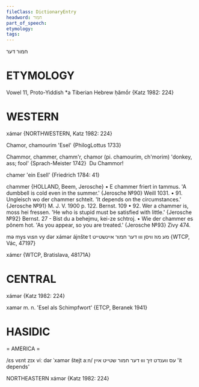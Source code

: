 ```yaml
---
fileClass: DictionaryEntry
headword: חמור
part_of_speech: 
etymology: 
tags: 
---
```

חמור
דער

ETYMOLOGY
===========
Vowel 11, Proto-Yiddish *a
Tiberian Hebrew ḥămṓr
{Katz 1982: 224}

WESTERN
========

xámər {NORTHWESTERN, Katz 1982: 224}

Chamor, chamourim 'Esel' {PhilogLottus 1733}

Chammor, chammer, chamm'r, chamor (pi. chamourim, ch'morim) 'donkey, ass; fool' {Sprach-Meister 1742} 	Du Chammor! 

chamer 'ein Esell' {Friedrich 1784: 41}

chammer {HOLLAND, Beem, Jerosche}
	•	E chammer friert in tammus. 'A dumbbell is cold even in the summer.' {Jerosche №90}
Weill 1031.
	•	91. Ungleisch wo der chammer schteit. 'It depends on the circumstances.' {Jerosche №91}
M. J. V. 1900 p. 122.
Bernst. 109
	•	92. Wer a chammer is, moss hei fressen. 'He who is stupid must be satisfied with little.' {Jerosche №92} 
Bernst. 27 - Bist du a behejmu, kei-ze schtroj.
	•	Wie der chammer es pônem hot. 'As you appear, so you are treated.' {Jerosche №93}
Zivy 474.

mə mys vɩsn vy dər xámər ájnšteˑt מע מוז וויסן וווּ דער חמור אײַנשטייט {WTCP, Vác, 47197}

xámɛr {WTCP, Bratislava, 48171A} 

CENTRAL
========

xámər {Katz 1982: 224}

xamər m. n. 'Esel als Schimpfwort' {ETCP, Beranek 1941}

HASIDIC
=======
= AMERICA = 

/ɛs vɛnt zɪx viː dər ˈxamər štejt aːn/ עס ווענדט זיך וווּ דער חמור שטייט אײַן 'it depends'

NORTHEASTERN
xámər {Katz 1982: 224}